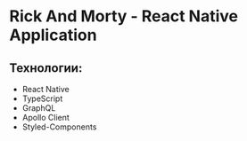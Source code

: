 # Rick And Morty - React Native Application

## Технологии:

- React Native
- TypeScript
- GraphQL
- Apollo Client
- Styled-Components
